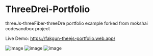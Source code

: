 # ThreeDrei-Portfolio 

threeJs-threeFiber-threeDre portfolio example forked from mokshai codesandbox project


Live Demo: https://fakgun-theejs-portfolio.web.app/

![image](https://user-images.githubusercontent.com/45063194/176493818-cf221ce2-70b9-4948-8ffd-8900b013e804.png)
![image](https://user-images.githubusercontent.com/45063194/176493935-2254e200-de2b-4ab3-a993-71531bec535d.png)
![image](https://user-images.githubusercontent.com/45063194/176496594-e2b6a9ef-ec0d-4f52-a75e-0a7eca67008a.png)
